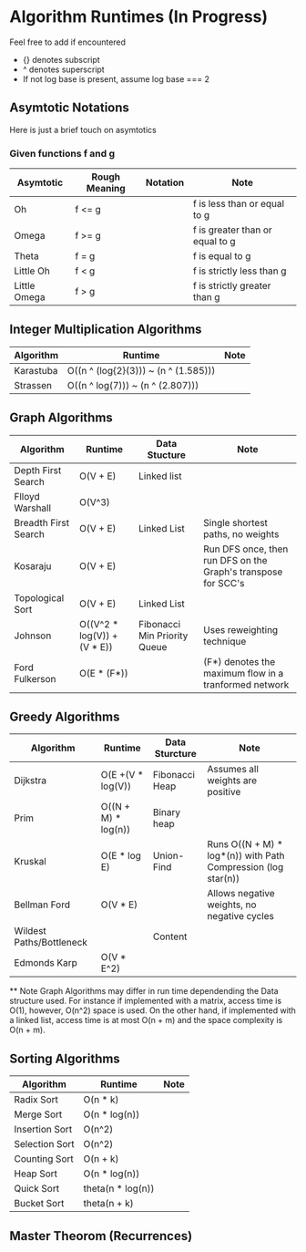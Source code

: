# Algorithm Runtimes (In Progress) 

Feel free to add if encountered 
* {} denotes subscript 
* ^ denotes superscript 
* If not log base is present, assume log base === 2 

## Asymtotic Notations 
Here is just a brief touch on asymtotics </br>
### Given functions f and g 

|  Asymtotic | Rough Meaning | Notation | Note
| ------------- | ------------- | ------------- | ------------- |
|  Oh           |  f <= g   |       |  f is less than or equal to g     |
|  Omega        |  f >= g   |       |  f is greater than or equal to g | 
|  Theta        |  f = g    |       |  f is equal to g     | 
|  Little Oh    |  f < g    |       |  f is strictly less than  g  |
|  Little Omega |  f > g    |       |  f is strictly greater than  g    | 

## Integer Multiplication Algorithms 

| Algorithm  | Runtime | Note 
| ------------- | ------------- | ------------- |
|  Karastuba    | O((n ^ (log{2}(3))) ~ (n ^ (1.585))) |               |
|  Strassen     | O((n ^ log(7))) ~ (n ^ (2.807)))     |               | 


## Graph Algorithms

| Algorithm  | Runtime | Data Stucture | Note 
| ------------- | ------------- | ------------- | ------------- |
| Depth First Search   |  O(V + E)   | Linked list    |              | 
| Flloyd Warshall      | O(V^3)      |                |               |
| Breadth First Search | O(V + E)    |  Linked List   | Single shortest paths, no weights   |
| Kosaraju             | O(V + E)    |                | Run DFS once, then run DFS on the Graph's transpose for SCC's                  |
| Topological Sort     | O(V + E)    | Linked List    |            |
| Johnson              | O((V^2 * log(V)) + (V * E))  |   Fibonacci Min Priority Queue     | Uses reweighting technique | 
| Ford Fulkerson       | O(E * (F*))  |               | (F*) denotes the maximum flow in a tranformed network     |


## Greedy Algorithms

| Algorithm  | Runtime |  Data Sturcture  | Note 
| ------------- | ------------- | ------------- | ------------- |
| Dijkstra            | O(E +(V * log(V)) | Fibonacci Heap | Assumes all weights are positive|
| Prim                | O((N + M) * log(n))  | Binary heap |                               |
| Kruskal             | O(E * log E)  |  Union-Find  |  Runs O((N + M) * log*(n)) with Path Compression (log star(n))| 
| Bellman Ford        | O(V * E)       |               | Allows negative weights, no negative cycles |
| Wildest Paths/Bottleneck    |               |   Content  |   |             
| Edmonds Karp        | O(V * E^2)    |               |             | 

** Note Graph Algorithms may differ in run time dependending the Data structure used.
For instance if implemented with a matrix, access time is O(1), however, O(n^2) space
is used. On the other hand, if implemented with a linked list, access time is at most 
O(n + m) and the space complexity is O(n + m). 

## Sorting Algorithms 

| Algorithm  | Runtime | Note 
| ------------- | ------------- | ------------- |
| Radix Sort      | O(n * k)          |               |
| Merge Sort      | O(n * log(n))     |               |
| Insertion Sort  | O(n^2)            |               |
| Selection Sort  | O(n^2)            |               |
| Counting Sort   | O(n + k)          |               |
| Heap Sort       | O(n * log(n))     |               |
| Quick Sort      | theta(n * log(n)) |               |
| Bucket Sort     | theta(n + k)      |               |

## Master Theorom (Recurrences)




